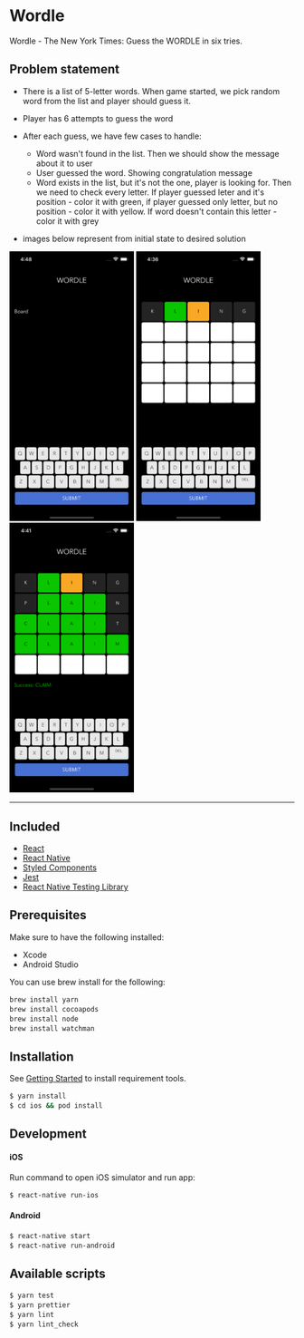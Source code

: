 # Wordle

Wordle - The New York Times: Guess the WORDLE in six tries.

## Problem statement

- There is a list of 5-letter words. When game started, we pick random word from the list and player should guess it.
- Player has 6 attempts to guess the word
- After each guess, we have few cases to handle:

  - Word wasn't found in the list. Then we should show the message about it to user
  - User guessed the word. Showing congratulation message
  - Word exists in the list, but it's not the one, player is looking for. Then we need to check every letter. If player guessed leter and it's position - color it with green, if player guessed only letter, but no position - color it with yellow. If word doesn't contain this letter - color it with grey

- images below represent from initial state to desired solution

<p float="left">
  <img src="./screenshots/step-1.png" width="220" title="hover text">
  <img src="./screenshots/step-2.png" width="220" title="hover text">
  <img src="./screenshots/step-3.png" width="220" title="hover text">
</p>

---

## Included

- [React](https://github.com/facebook/react)
- [React Native](https://github.com/facebook/react-native)
- [Styled Components](https://github.com/styled-components/styled-components)
- [Jest](https://github.com/facebook/jest)
- [React Native Testing Library](https://github.com/callstack/react-native-testing-library)

## Prerequisites

Make sure to have the following installed:

- Xcode
- Android Studio

You can use brew install for the following:

```bash
brew install yarn
brew install cocoapods
brew install node
brew install watchman
```

## Installation

See [Getting Started](https://facebook.github.io/react-native/docs/getting-started.html) to install requirement tools.

```bash
$ yarn install
$ cd ios && pod install
```

## Development

#### iOS

Run command to open iOS simulator and run app:

```bash
$ react-native run-ios
```

#### Android

```bash
$ react-native start
$ react-native run-android
```

## Available scripts

```bash
$ yarn test
$ yarn prettier
$ yarn lint
$ yarn lint_check
```
